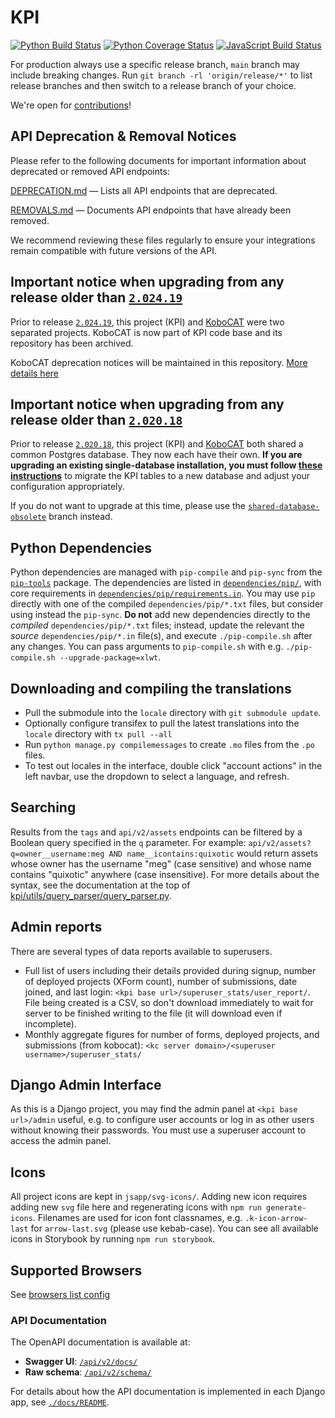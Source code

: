 # KPI

[![Python Build Status](https://github.com/kobotoolbox/kpi/actions/workflows/pytest.yml/badge.svg?branch=main)](https://github.com/kobotoolbox/kpi/actions?query=workflow%3Apytest+branch%3Amain)
[![Python Coverage Status](https://coveralls.io/repos/github/kobotoolbox/kpi/badge.svg?branch=main)](https://coveralls.io/github/kobotoolbox/kpi?branch=main)
[![JavaScript Build Status](https://github.com/kobotoolbox/kpi/actions/workflows/npm-test.yml/badge.svg?branch=main)](https://github.com/kobotoolbox/kpi/actions?query=workflow%3Anpm-test+branch%3Amain)

For production always use a specific release branch, `main` branch may include breaking changes. Run `git branch -rl 'origin/release/*'` to list release branches and then switch to a release branch of your choice.

We're open for [contributions](./CONTRIBUTING.md)!

## API Deprecation & Removal Notices

Please refer to the following documents for important information about deprecated or removed API endpoints:

[DEPRECATION.md](./DEPRECATION.md) — Lists all API endpoints that are deprecated.

[REMOVALS.md](./REMOVALS.md) — Documents API endpoints that have already been removed.

We recommend reviewing these files regularly to ensure your integrations remain compatible with future versions of the API.

## Important notice when upgrading from any release older than [`2.024.19`](https://github.com/kobotoolbox/kpi/releases/tag/2.024.19)

Prior to release [`2.024.19`](https://github.com/kobotoolbox/kpi/releases/tag/2.024.19), this project (KPI) and [KoboCAT](https://github.com/kobotoolbox/kobocat) were two separated projects.
KoboCAT is now part of KPI code base and its repository has been archived.

KoboCAT deprecation notices will be maintained in this repository.
[More details here](./kobo/apps/openrosa/README.md)

## Important notice when upgrading from any release older than [`2.020.18`](https://github.com/kobotoolbox/kpi/releases/tag/2.020.18)

Prior to release [`2.020.18`](https://github.com/kobotoolbox/kpi/releases/tag/2.020.18), this project (KPI) and [KoboCAT](https://github.com/kobotoolbox/kobocat) both shared a common Postgres database. They now each have their own. **If you are upgrading an existing single-database installation, you must follow [these instructions](https://community.kobotoolbox.org/t/upgrading-to-separate-databases-for-kpi-and-kobocat/7202)** to migrate the KPI tables to a new database and adjust your configuration appropriately.

If you do not want to upgrade at this time, please use the [`shared-database-obsolete`](https://github.com/kobotoolbox/kpi/tree/shared-database-obsolete) branch instead.

## Python Dependencies

Python dependencies are managed with `pip-compile` and `pip-sync` from the [`pip-tools`](https://github.com/jazzband/pip-tools/) package. The dependencies are listed in [`dependencies/pip/`](./dependencies/pip/), with core requirements in [`dependencies/pip/requirements.in`](./dependencies/pip/requirements.in). You may use `pip` directly with one of the compiled `dependencies/pip/*.txt` files, but consider using instead the `pip-sync`. **Do not** add new dependencies directly to the *compiled* `dependencies/pip/*.txt` files; instead, update the relevant the *source* `dependencies/pip/*.in` file(s), and execute `./pip-compile.sh` after any changes. You can pass arguments to `pip-compile.sh` with e.g. `./pip-compile.sh --upgrade-package=xlwt`.

## Downloading and compiling the translations

* Pull the submodule into the `locale` directory with `git submodule update`.
* Optionally configure transifex to pull the latest translations into the `locale` directory with `tx pull --all`
* Run `python manage.py compilemessages` to create `.mo` files from the `.po` files.
* To test out locales in the interface, double click "account actions" in the left navbar, use the dropdown to select a language, and refresh.

## Searching

Results from the `tags` and `api/v2/assets` endpoints can be filtered by a
Boolean query specified in the `q` parameter. For example:
`api/v2/assets?q=owner__username:meg AND name__icontains:quixotic` would return
assets whose owner has the username "meg" (case sensitive) and whose name
contains "quixotic" anywhere (case insensitive). For more details about the
syntax, see the documentation at the top of
[kpi/utils/query_parser/query_parser.py](./kpi/utils/query_parser/query_parser.py).

## Admin reports

There are several types of data reports available to superusers.
* Full list of users including their details provided during signup, number of deployed projects (XForm count), number of submissions, date joined, and last login: `<kpi base url>/superuser_stats/user_report/`. File being created is a CSV, so don't download immediately to wait for server to be finished writing to the file (it will download even if incomplete).
* Monthly aggregate figures for number of forms, deployed projects, and submissions (from kobocat): `<kc server domain>/<superuser username>/superuser_stats/`

## Django Admin Interface

As this is a Django project, you may find the admin panel at `<kpi base url>/admin` useful, e.g. to configure user accounts or log in as other users without knowing their passwords. You must use a superuser account to access the admin panel.

## Icons

All project icons are kept in `jsapp/svg-icons/`. Adding new icon requires adding new `svg` file here and regenerating icons with `npm run generate-icons`. Filenames are used for icon font classnames, e.g. `.k-icon-arrow-last` for `arrow-last.svg` (please use kebab-case). You can see all available icons in Storybook by running `npm run storybook`.

## Supported Browsers

See [browsers list config](./.browserslistrc)

### API Documentation

The OpenAPI documentation is available at:

- **Swagger UI**: [`/api/v2/docs/`](https://kf.kobotoolbox.org/api/v2/docs/)
- **Raw schema**: [`/api/v2/schema/`](https://kf.kobotoolbox.org/api/v2/schema/)

For details about how the API documentation is implemented in each Django app,
see [`./docs/README`](./docs/README).
